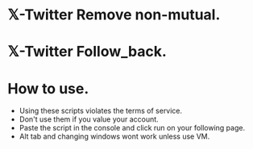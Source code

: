 # 𝕏-Twitter Remove non-mutual.
# 𝕏-Twitter Follow_back.
# How to use.
- Using these scripts violates the terms of service.
- Don't use them if you value your account.
- Paste the script in the console and click run on your following page.
- Alt tab and changing windows wont work unless use VM.
